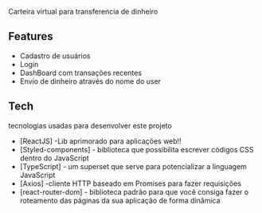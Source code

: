 Carteira virtual para transferencia de dinheiro

## Features

- Cadastro de usuários
- Login 
- DashBoard com transações recentes
- Envio de dinheiro através do nome do user

## Tech

tecnologias usadas para desenvolver este projeto

- [ReactJS] -Lib aprimorado para aplicações web!!
- [Styled-components] - biblioteca que possibilita escrever códigos CSS dentro do JavaScript
- [TypeScript] - um superset que serve para potencializar a linguagem JavaScript
- [Axios] -cliente HTTP baseado em Promises para fazer requisições
- [react-router-dom] - biblioteca padrão para que você consiga fazer o roteamento das páginas da sua aplicação de forma dinâmica
